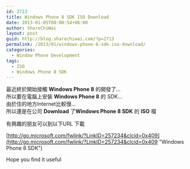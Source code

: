 ```yaml
---
id: 2713
title: Windows Phone 8 SDK ISO Download
date: 2013-01-05T00:00:54+08:00
author: ShareChiWai
layout: post
guid: http://blog.sharechiwai.com/?p=2713
permalink: /2013/01/windows-phone-8-sdk-iso-download/
categories:
  - Window Phone Development
tags:
  - ISO
  - Windows Phone 8 SDK
---
```

最近終於開始接觸 **Windows Phone 8** 的開發了&#8230;  
所以要在電腦上安裝 **Windows Phone 8** 的 SDK&#8230;  
由於住的地方Internet比較慢&#8230;  
所以還是在公司 **Download** 了**Windows Phone 8 SDK** 的 **ISO** 檔

有興趣的朋友可以到以下URL 下載

[http://go.microsoft.com/fwlink/?LinkID=257234&clcid=0x409](http://go.microsoft.com/fwlink/?LinkID=257234&clcid=0x409 "Windows Phone 8 SDK")

Hope you find it useful